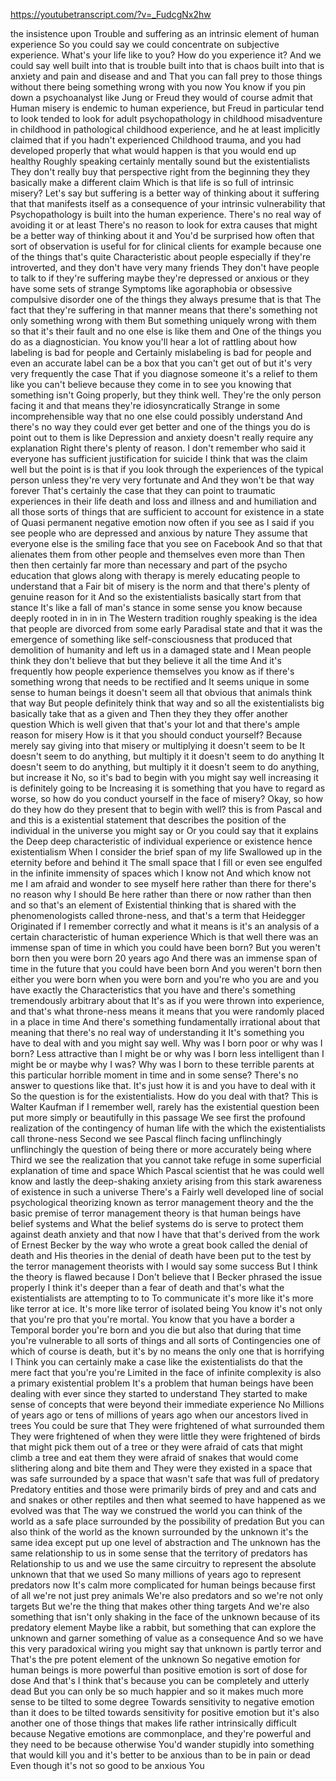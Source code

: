 https://youtubetranscript.com/?v=_FudcgNx2hw

 the insistence upon Trouble and suffering as an intrinsic element of human experience So you could say we could concentrate on subjective experience. What's your life like to you? How do you experience it? And we could say well built into that is trouble built into that is chaos built into that is anxiety and pain and disease and and That you can fall prey to those things without there being something wrong with you now You know if you pin down a psychoanalyst like Jung or Freud they would of course admit that Human misery is endemic to human experience, but Freud in particular tend to look tended to look for adult psychopathology in childhood misadventure in childhood in pathological childhood experience, and he at least implicitly claimed that if you hadn't experienced Childhood trauma, and you had developed properly that what would happen is that you would end up healthy Roughly speaking certainly mentally sound but the existentialists They don't really buy that perspective right from the beginning they they basically make a different claim Which is that life is so full of intrinsic misery? Let's say but suffering is a better way of thinking about it suffering that that manifests itself as a consequence of your intrinsic vulnerability that Psychopathology is built into the human experience. There's no real way of avoiding it or at least There's no reason to look for extra causes that might be a better way of thinking about it and You'd be surprised how often that sort of observation is useful for for clinical clients for example because one of the things that's quite Characteristic about people especially if they're introverted, and they don't have very many friends They don't have people to talk to if they're suffering maybe they're depressed or anxious or they have some sets of strange Symptoms like agoraphobia or obsessive compulsive disorder one of the things they always presume that is that The fact that they're suffering in that manner means that there's something not only something wrong with them But something uniquely wrong with them so that it's their fault and no one else is like them and One of the things you do as a diagnostician. You know you'll hear a lot of rattling about how labeling is bad for people and Certainly mislabeling is bad for people and even an accurate label can be a box that you can't get out of but it's very very frequently the case That if you diagnose someone it's a relief to them like you can't believe because they come in to see you knowing that something isn't Going properly, but they think well. They're the only person facing it and that means they're idiosyncratically Strange in some incomprehensible way that no one else could possibly understand And there's no way they could ever get better and one of the things you do is point out to them is like Depression and anxiety doesn't really require any explanation Right there's plenty of reason. I don't remember who said it everyone has sufficient justification for suicide I think that was the claim well but the point is is that if you look through the experiences of the typical person unless they're very very fortunate and And they won't be that way forever That's certainly the case that they can point to traumatic experiences in their life death and loss and illness and and humiliation and all those sorts of things that are sufficient to account for existence in a state of Quasi permanent negative emotion now often if you see as I said if you see people who are depressed and anxious by nature They assume that everyone else is the smiling face that you see on Facebook And so that that alienates them from other people and themselves even more than Then then then certainly far more than necessary and part of the psycho education that glows along with therapy is merely educating people to understand that a Fair bit of misery is the norm and that there's plenty of genuine reason for it And so the existentialists basically start from that stance It's like a fall of man's stance in some sense you know because deeply rooted in in in in The Western tradition roughly speaking is the idea that people are divorced from some early Paradisal state and that it was the emergence of something like self-consciousness that produced that demolition of humanity and left us in a damaged state and I Mean people think they don't believe that but they believe it all the time And it's frequently how people experience themselves you know as if there's something wrong that needs to be rectified and It seems unique in some sense to human beings it doesn't seem all that obvious that animals think that way But people definitely think that way and so all the existentialists big basically take that as a given and Then they they they offer another question Which is well given that that's your lot and that there's ample reason for misery How is it that you should conduct yourself? Because merely say giving into that misery or multiplying it doesn't seem to be It doesn't seem to do anything, but multiply it it doesn't seem to do anything It doesn't seem to do anything, but multiply it it doesn't seem to do anything, but increase it No, so it's bad to begin with you might say well increasing it is definitely going to be Increasing it is something that you have to regard as worse, so how do you conduct yourself in the face of misery? Okay, so how do they how do they present that to begin with well? this is from Pascal and and this is a existential statement that describes the position of the individual in the universe you might say or Or you could say that it explains the Deep deep characteristic of individual experience or existence hence existentialism When I consider the brief span of my life Swallowed up in the eternity before and behind it The small space that I fill or even see engulfed in the infinite immensity of spaces which I know not And which know not me I am afraid and wonder to see myself here rather than there for there's no reason why I should Be here rather than there or now rather than then and so that's an element of Existential thinking that is shared with the phenomenologists called throne-ness, and that's a term that Heidegger Originated if I remember correctly and what it means is it's an analysis of a certain characteristic of human experience Which is that well there was an immense span of time in which you could have been born? But you weren't born then you were born 20 years ago And there was an immense span of time in the future that you could have been born And you weren't born then either you were born when you were born and you're who you are and you have exactly the Characteristics that you have and there's something tremendously arbitrary about that It's as if you were thrown into experience, and that's what throne-ness means it means that you were randomly placed in a place in time And there's something fundamentally irrational about that meaning that there's no real way of understanding it It's something you have to deal with and you might say well. Why was I born poor or why was I born? Less attractive than I might be or why was I born less intelligent than I might be or maybe why I was? Why was I born to these terrible parents at this particular horrible moment in time and in some sense? There's no answer to questions like that. It's just how it is and you have to deal with it So the question is for the existentialists. How do you deal with that? This is Walter Kaufman if I remember well, rarely has the existential question been put more simply or beautifully in this passage We see first the profound realization of the contingency of human life with the which the existentialists call throne-ness Second we see Pascal flinch facing unflinchingly unflinchingly the question of being there or more accurately being where Third we see the realization that you cannot take refuge in some superficial explanation of time and space Which Pascal scientist that he was could well know and lastly the deep-shaking anxiety arising from this stark awareness of existence in such a universe There's a Fairly well developed line of social psychological theorizing known as terror management theory and the the basic premise of terror management theory is that human beings have belief systems and What the belief systems do is serve to protect them against death anxiety and that now I have that that's derived from the work of Ernest Becker by the way who wrote a great book called the denial of death and His theories in the denial of death have been put to the test by the terror management theorists with I would say some success But I think the theory is flawed because I Don't believe that I Becker phrased the issue properly I think it's deeper than a fear of death and that's what the existentialists are attempting to to To communicate it's more like it's more like terror at ice. It's more like terror of isolated being You know it's not only that you're pro that you're mortal. You know that you have a border a Temporal border you're born and you die but also that during that time you're vulnerable to all sorts of things and all sorts of Contingencies one of which of course is death, but it's by no means the only one that is horrifying I Think you can certainly make a case like the existentialists do that the mere fact that you're you're Limited in the face of infinite complexity is also a primary existential problem It's a problem that human beings have been dealing with ever since they started to understand They started to make sense of concepts that were beyond their immediate experience No Millions of years ago or tens of millions of years ago when our ancestors lived in trees You could be sure that They were frightened of what surrounded them They were frightened of when they were little they were frightened of birds that might pick them out of a tree or they were afraid of cats that might climb a tree and eat them they were afraid of snakes that would come slithering along and bite them and They were they existed in a space that was safe surrounded by a space that wasn't safe that was full of predatory Predatory entities and those were primarily birds of prey and and cats and and snakes or other reptiles and then what seemed to have happened as we evolved was that The way we construed the world you can think of the world as a safe place surrounded by the possibility of predation But you can also think of the world as the known surrounded by the unknown it's the same idea except put up one level of abstraction and The unknown has the same relationship to us in some sense that the territory of predators has Relationship to us and we use the same circuitry to represent the absolute unknown that that we used So many millions of years ago to represent predators now It's calm more complicated for human beings because first of all we're not just prey animals We're also predators and so we're not only targets But we're the thing that makes other thing targets And we're also something that isn't only shaking in the face of the unknown because of its predatory element Maybe like a rabbit, but something that can explore the unknown and garner something of value as a consequence And so we have this very paradoxical wiring you might say that unknown is partly terror and That's the pre potent element of the unknown So negative emotion for human beings is more powerful than positive emotion is sort of dose for dose And that's I think that's because you can be completely and utterly dead But you can only be so much happier and so it makes much more sense to be tilted to some degree Towards sensitivity to negative emotion than it does to be tilted towards sensitivity for positive emotion but it's also another one of those things that makes life rather intrinsically difficult because Negative emotions are commonplace, and they're powerful and they need to be because otherwise You'd wander stupidly into something that would kill you and it's better to be anxious than to be in pain or dead Even though it's not so good to be anxious You
